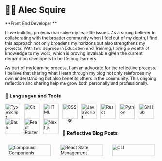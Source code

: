 # 🏄‍♂️ Alec Squire

**Front End Developer **

I love building projects that solve my real-life issues. As a strong believer in collaborating with the broader community when I feel out of my depth, I find this approach not only broadens my horizons but also strengthens my projects. With two degrees in Education and Training, I bring a wealth of knowledge to my work, which is proving invaluable given the current demand on developers to be lifelong learners.

As part of my learning process, I am an advocate for the reflective process. I believe that sharing what I learn through my blog not only reinforces my own understanding but also benefits others in the community. This ongoing reflection and sharing help me grow both personally and professionally.

### 🧰 Languages and Tools

<img align="left" alt="TypeScript" width="50px" style="padding-right:10px;" src="https://cdn.jsdelivr.net/gh/devicons/devicon/icons/typescript/typescript-plain.svg" />
<img align="left" alt="Git" width="50px" style="padding-right:10px;" src="https://cdn.jsdelivr.net/gh/devicons/devicon/icons/git/git-original.svg" />
<img align="left" alt="HTML" width="50px" style="padding-right:10px;" src="https://cdn.jsdelivr.net/gh/devicons/devicon/icons/html5/html5-plain.svg" />
<img align="left" alt="CSS" width="50px" style="padding-right:10px;" src="https://cdn.jsdelivr.net/gh/devicons/devicon/icons/css3/css3-plain.svg" />
<img align="left" alt="JavaScript" width="50px" style="padding-right:10px;" src="https://cdn.jsdelivr.net/gh/devicons/devicon/icons/javascript/javascript-plain.svg" />
<img align="left" alt="React" width="50px" style="padding-right:10px;" src="https://cdn.jsdelivr.net/gh/devicons/devicon/icons/react/react-original.svg" />
<img align="left" alt="Python" width="50px" style="padding-right:10px;" src="https://cdn.jsdelivr.net/gh/devicons/devicon/icons/python/python-plain.svg" />
<img align="left" alt="GitHub" width="50px" style="padding-right:10px;" src="https://cdn.jsdelivr.net/gh/devicons/devicon/icons/github/github-original.svg" />
<img align="left" alt="Bash" width="50px" style="padding-right:10px;" src="https://cdn.jsdelivr.net/gh/devicons/devicon/icons/bash/bash-original.svg" />
<img align="left" alt="React Router" width="50px" style="padding-right:10px;" src="https://cdn.jsdelivr.net/gh/devicons/devicon@latest/icons/reactrouter/reactrouter-original-wordmark.svg" />
<svg xmlns="http://www.w3.org/2000/svg" width="50px" height="1em" viewBox="0 0 24 24"><path fill="currentColor" d="M19.088 2.477L24 7.606L12.521 20.485l-.925 1.038L0 7.559l5.108-5.082zm-17.434 5.2l6.934-4.003H5.601L1.619 7.636zm12.117-4.003L3.333 9.7l2.149 2.588l10.809-6.241l-.2-.346l2.851-1.646l-.365-.381zm7.52 2.834L8.257 14.034h5.101v-.4h3.667l5.346-5.998zm-7.129 10.338H9.268l2.36 2.843z"/></svg>
<img align="left" alt="Next.js" width="50px" style="padding-right:10px;" src="https://cdn.jsdelivr.net/gh/devicons/devicon@latest/icons/nextjs/nextjs-original.svg" />
<br />

### 🧰 Reflective Blog Posts

<div style="display: flex; flex-wrap: wrap; gap: 10px;">
  <a href="https://medium.com/@alecsquire/compound-components-in-react-a-simplified-approach-8ace72520fea" style="flex: 1 0 10%; padding: 10px;">
    <img src="https://i.ibb.co/WPqQmVW/compound-components-thumbnail.jpg" alt="Compound Components" style="width: 100%;" />
  </a>
  <a href="https://medium.com/@alecsquire/react-state-management-compound-components-vs-redux-and-context-api-066c16cd05ed" style="flex: 1 0 10%; padding: 10px;">
    <img src="https://i.ibb.co/9YjwQPz/react-state-management-thumbnail.jpg" alt="React State Management" style="width: 100%;" />
  </a>
  <a href="https://medium.com/@alecsquire/the-command-line-interface-cli-not-just-for-neo-entering-the-matrix-42cd5bc3ef16" style="flex: 1 0 10%; padding: 10px;">
    <img src="https://i.ibb.co/jbW65Wy/cli-thumbnail.jpg" alt="CLI" style="width: 100%;" />
  </a>
</div>
